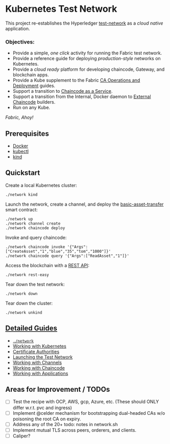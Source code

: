 # Kubernetes Test Network 

This project re-establishes the Hyperledger [test-network](../test-network) as a _cloud native_ application.

### Objectives:

- Provide a simple, _one click_ activity for running the Fabric test network.
- Provide a reference guide for deploying _production-style_ networks on Kubernetes.
- Provide a _cloud ready_ platform for developing chaincode, Gateway, and blockchain apps.
- Provide a Kube supplement to the Fabric [CA Operations and Deployment](https://hyperledger-fabric-ca.readthedocs.io/en/latest/deployguide/ca-deploy.html) guides.
- Support a transition to [Chaincode as a Service](https://hyperledger-fabric.readthedocs.io/en/latest/cc_service.html).
- Support a transition from the Internal, Docker daemon to [External Chaincode](https://hyperledger-fabric.readthedocs.io/en/latest/cc_launcher.html) builders.
- Run on any Kube.

_Fabric, Ahoy!_ 


## Prerequisites 

- [Docker](https://www.docker.com)
- [kubectl](https://kubernetes.io/docs/tasks/tools/)
- [kind](https://kind.sigs.k8s.io/docs/user/quick-start/#installation)


## Quickstart

Create a local Kubernetes cluster:
```shell
./network kind
```

Launch the network, create a channel, and deploy the [basic-asset-transfer](../asset-transfer-basic) smart contract: 
```shell
./network up
./network channel create
./network chaincode deploy
```

Invoke and query chaincode:
```shell
./network chaincode invoke '{"Args":["CreateAsset","1","blue","35","tom","1000"]}' 
./network chaincode query '{"Args":["ReadAsset","1"]}'
```

Access the blockchain with a [REST API](https://github.com/hyperledgendary/fabric-rest-sample/tree/main/asset-transfer-basic/rest-api-typescript#rest-api): 
```
./network rest-easy
```

Tear down the test network: 
```shell
./network down 
```

Tear down the cluster: 
```shell
./network unkind
```


## [Detailed Guides](docs/README.md)

- [`./network`](docs/NETWORK.md)
- [Working with Kubernetes](docs/KUBERNETES.md)
- [Certificate Authorities](docs/CA.md)
- [Launching the Test Network](docs/TEST_NETWORK.md)
- [Working with Channels](docs/CHANNELS.md)
- [Working with Chaincode](docs/CHAINCODE.md)
- [Working with Applications](docs/APPLICATIONS.md)


## Areas for Improvement / TODOs

- [ ] Test the recipe with OCP, AWS, gcp, Azure, etc. (These should ONLY differ w.r.t. pvc and ingress)
- [ ] Implement @celder mechanism for bootstrapping dual-headed CAs w/o poisoning the root CA on expiry.
- [ ] Address any of the 20+ todo: notes in network.sh
- [ ] Implement mutual TLS across peers, orderers, and clients. 
- [ ] Caliper?  
